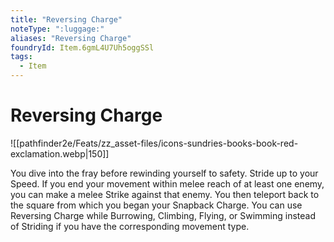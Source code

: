 ```yaml
---
title: "Reversing Charge"
noteType: ":luggage:"
aliases: "Reversing Charge"
foundryId: Item.6gmL4U7Uh5oggSSl
tags:
  - Item
---
```


# Reversing Charge
![[pathfinder2e/Feats/zz_asset-files/icons-sundries-books-book-red-exclamation.webp|150]]

You dive into the fray before rewinding yourself to safety. Stride up to your Speed. If you end your movement within melee reach of at least one enemy, you can make a melee Strike against that enemy. You then teleport back to the square from which you began your Snapback Charge. You can use Reversing Charge while Burrowing, Climbing, Flying, or Swimming instead of Striding if you have the corresponding movement type.

